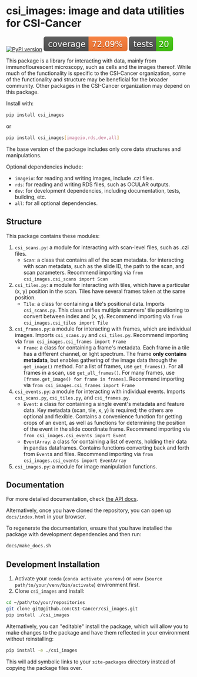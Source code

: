 # csi_images: image and data utilities for CSI-Cancer

[![PyPI version](https://img.shields.io/pypi/v/csi-images)](https://pypi.org/project/csi-images/)
![Coverage Badge](docs/coverage.svg)
![Tests Badge](docs/tests.svg)

This package is a library for interacting with data, mainly from immunoflourescent
microscopy, such as cells and the images thereof.
While much of the functionality is specific to the CSI-Cancer organization, some of the
functionality and structure may be beneficial for the broader community.
Other packages in the CSI-Cancer organization may depend on this package.

Install with:

```bash
pip install csi_images
```

or

```bash
pip install csi_images[imageio,rds,dev,all]
```

The base version of the package includes only core data structures and manipulations.

Optional dependencies include:

* `imageio`: for reading and writing images, include .czi files.
* `rds`: for reading and writing RDS files, such as OCULAR outputs.
* `dev`: for development dependencies, including documentation, tests, building, etc.
* `all`: for all optional dependencies.

## Structure

This package contains these modules:

1. `csi_scans.py`: a module for interacting with scan-level files, such as .czi files.
    * `Scan`: a class that contains all of the scan metadata. for interacting with scan
      metadata, such as the slide ID, the path to the scan, and scan parameters.
      Recommend importing via `from csi_images.csi_scans import Scan`
2. `csi_tiles.py`: a module for interacting with tiles, which have a particular (x, y)
   position in the scan. Tiles have several frames taken at the same position.
    * `Tile`: a class for containing a tile's positional data. Imports `csi_scans.py`.
      This class unifies multiple scanners' tile positioning to convert between index
      and (x, y). Recommend importing via `from csi_images.csi_tiles import Tile`
3. `csi_frames.py`: a module for interacting with frames, which are individual images.
   Imports `csi_scans.py` and `csi_tiles.py`. Recommend importing via
   `from csi_images.csi_frames import Frame`
    * `Frame`: a class for containing a frame's metadata. Each frame in a tile has a
      different channel, or light spectrum. The frame **only contains metadata**, but
      enables gathering of the image data through the `get_image()` method. For a list
      of frames, use `get_frames()`. For all frames in a scan, use `get_all_frames()`.
      For many frames, use `[frame.get_image() for frame in frames]`. Recommend
      importing via `from csi_images.csi_frames import Frame`
4. `csi_events.py`: a module for interacting with individual events. Imports
   `csi_scans.py`, `csi_tiles.py`, and `csi_frames.py`.
    * `Event`: a class for containing a single event's metadata and feature data. Key
      metadata (scan, tile, x, y) is required; the others are optional and flexible.
      Contains a convenience function for getting crops of an event, as well as
      functions for determining the position of the event in the slide coordinate frame.
      Recommend importing via `from csi_images.csi_events import Event`
    * `EventArray`: a class for containing a list of events, holding their data in
      pandas dataframes. Contains functions converting back and forth from `Event`s and
      files. Recommend importing via `from csi_images.csi_events import EventArray`
5. `csi_images.py`: a module for image manipulation functions.

## Documentation

For more detailed documentation, check
[the API docs](https://csi-cancer.github.io/csi_images/).

Alternatively, once you have cloned the repository, you can open up `docs/index.html` in
your browser.

To regenerate the documentation, ensure that you have installed the package with
development dependencies and then run:

```bash
docs/make_docs.sh
```

## Development Installation

1. Activate your `conda` (`conda activate yourenv`) or
   `venv` (`source path/to/your/venv/bin/activate`) environment first.
2. Clone `csi_images` and install:

```bash
cd ~/path/to/your/repositories
git clone git@github.com:CSI-Cancer/csi_images.git
pip install ./csi_images
```

Alternatively, you can "editable" install the package, which will allow you to make
changes to the package and have them reflected in your environment without reinstalling:

```bash
pip install -e ./csi_images
```

This will add symbolic links to your `site-packages` directory instead of copying the
package files over.
